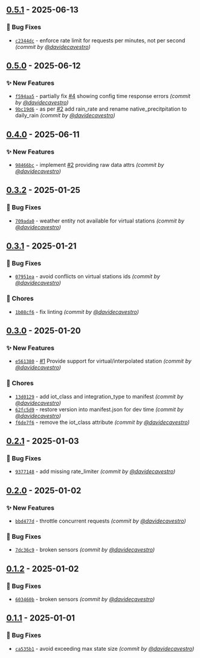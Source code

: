 
## [0.5.1] - 2025-06-13
### :bug: Bug Fixes
- [`c2344dc`](https://github.com/davidecavestro/meteonetwork-weather/commit/c2344dc44ee0c4cd7133976d8772f0817678760d) - enforce rate limit for requests per minutes, not per second *(commit by [@davidecavestro](https://github.com/davidecavestro))*


## [0.5.0] - 2025-06-12
### :sparkles: New Features
- [`f594aa5`](https://github.com/davidecavestro/meteonetwork-weather/commit/f594aa55f984816bc39504e0948ea14e25b73a6f) - partially fix [#4](https://github.com/davidecavestro/meteonetwork-weather/pull/4) showing config time response errors *(commit by [@davidecavestro](https://github.com/davidecavestro))*
- [`9bc19d6`](https://github.com/davidecavestro/meteonetwork-weather/commit/9bc19d6b43948764f349853ed5ed53dfa58f45ef) - as per [#2](https://github.com/davidecavestro/meteonetwork-weather/pull/2) add rain_rate and rename native_precitpitation to daily_rain *(commit by [@davidecavestro](https://github.com/davidecavestro))*


## [0.4.0] - 2025-06-11
### :sparkles: New Features
- [`98466bc`](https://github.com/davidecavestro/meteonetwork-weather/commit/98466bc24f519cd66740660a8360cb1d97048f0d) - implement [#2](https://github.com/davidecavestro/meteonetwork-weather/pull/2) providing raw data attrs *(commit by [@davidecavestro](https://github.com/davidecavestro))*


## [0.3.2] - 2025-01-25
### :bug: Bug Fixes
- [`709ada0`](https://github.com/davidecavestro/meteonetwork-weather/commit/709ada06b53fbec9482b933dc7b044518a446c0e) - weather entity not available for virtual stations *(commit by [@davidecavestro](https://github.com/davidecavestro))*


## [0.3.1] - 2025-01-21
### :bug: Bug Fixes
- [`07951ea`](https://github.com/davidecavestro/meteonetwork-weather/commit/07951eafa45914cbc771627b1964897abdac19c8) - avoid conflicts on virtual stations ids *(commit by [@davidecavestro](https://github.com/davidecavestro))*

### :wrench: Chores
- [`1b08cf6`](https://github.com/davidecavestro/meteonetwork-weather/commit/1b08cf66a18e5bd7d0a35dafa687117b17628f70) - fix linting *(commit by [@davidecavestro](https://github.com/davidecavestro))*


## [0.3.0] - 2025-01-20
### :sparkles: New Features
- [`e561380`](https://github.com/davidecavestro/meteonetwork-weather/commit/e56138011ed8be80dcb46c57314b7775398a3565) - [#1](https://github.com/davidecavestro/meteonetwork-weather/pull/1) Provide support for virtual/interpolated station *(commit by [@davidecavestro](https://github.com/davidecavestro))*

### :wrench: Chores
- [`13d0129`](https://github.com/davidecavestro/meteonetwork-weather/commit/13d01290ec849dd5b30a175b482bc46b0404c52a) - add iot_class and integration_type to manifest *(commit by [@davidecavestro](https://github.com/davidecavestro))*
- [`62fc5d9`](https://github.com/davidecavestro/meteonetwork-weather/commit/62fc5d928c538940530bb237c73d8ec58e08f520) - restore version into manifest.json for dev time *(commit by [@davidecavestro](https://github.com/davidecavestro))*
- [`f6de7f6`](https://github.com/davidecavestro/meteonetwork-weather/commit/f6de7f6b967244dd87e9458c8b1c1a827d7335a2) - remove the iot_class attribute *(commit by [@davidecavestro](https://github.com/davidecavestro))*


## [0.2.1] - 2025-01-03
### :bug: Bug Fixes
- [`9377148`](https://github.com/davidecavestro/meteonetwork-weather/commit/93771481235277f680d2a3fb3b8b0f6f58c63bf5) - add missing rate_limiter *(commit by [@davidecavestro](https://github.com/davidecavestro))*


## [0.2.0] - 2025-01-02
### :sparkles: New Features
- [`bbd477d`](https://github.com/davidecavestro/meteonetwork-weather/commit/bbd477d49adc8510b6fd31329ebe7a02928c731c) - throttle concurrent requests *(commit by [@davidecavestro](https://github.com/davidecavestro))*

### :bug: Bug Fixes
- [`7dc36c9`](https://github.com/davidecavestro/meteonetwork-weather/commit/7dc36c95458e547c00861c884af425ee1b55c9bb) - broken sensors *(commit by [@davidecavestro](https://github.com/davidecavestro))*


## [0.1.2] - 2025-01-02
### :bug: Bug Fixes
- [`603460b`](https://github.com/davidecavestro/meteonetwork-weather/commit/603460bc63cf04635790427a8029c3d8a9d78a40) - broken sensors *(commit by [@davidecavestro](https://github.com/davidecavestro))*


## [0.1.1] - 2025-01-01
### :bug: Bug Fixes
- [`ca535b1`](https://github.com/davidecavestro/meteonetwork-weather/commit/ca535b1fa7b751dfb42605a555b1202e3537a84f) - avoid exceeding max state size *(commit by [@davidecavestro](https://github.com/davidecavestro))*

[0.1.1]: https://github.com/davidecavestro/meteonetwork-weather/compare/0.1.0...0.1.1
[0.1.2]: https://github.com/davidecavestro/meteonetwork-weather/compare/0.1.1...0.1.2
[0.2.0]: https://github.com/davidecavestro/meteonetwork-weather/compare/0.1.2...0.2.0
[0.2.1]: https://github.com/davidecavestro/meteonetwork-weather/compare/0.2.0...0.2.1
[0.3.0]: https://github.com/davidecavestro/meteonetwork-weather/compare/0.2.1...0.3.0
[0.3.1]: https://github.com/davidecavestro/meteonetwork-weather/compare/0.3.0...0.3.1
[0.3.2]: https://github.com/davidecavestro/meteonetwork-weather/compare/0.3.1...0.3.2
[0.4.0]: https://github.com/davidecavestro/meteonetwork-weather/compare/0.3.2...0.4.0
[0.5.0]: https://github.com/davidecavestro/meteonetwork-weather/compare/0.4.0...0.5.0
[0.5.1]: https://github.com/davidecavestro/meteonetwork-weather/compare/0.5.0...0.5.1
